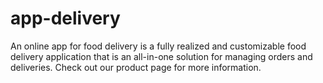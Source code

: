 # app-delivery
An online app for food delivery is a fully realized and customizable food delivery application that is an all-in-one solution for managing orders and deliveries. Check out our product page for more information.
